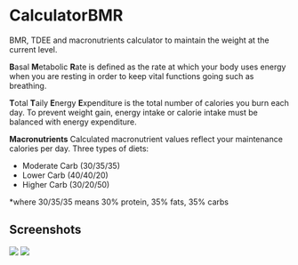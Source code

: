 # CalculatorBMR
BMR, TDEE and macronutrients calculator to maintain the weight at the current level.

<b>B</b>asal <b>M</b>etabolic <b>R</b>ate is defined as the rate at which your body uses energy when you are resting in order to keep vital functions going such as breathing.

<b>T</b>otal <b>T</b>aily <b>E</b>nergy <b>E</b>xpenditure is the total number of calories you burn each day. To prevent weight gain, energy intake or calorie intake must be balanced with energy expenditure.

<b>Macronutrients</b>
Calculated macronutrient values reflect your maintenance calories per day.
Three types of diets:
<ul>
  <li>Moderate Carb (30/35/35)</li>
<li>Lower Carb (40/40/20)</li>
<li>Higher Carb (30/20/50)</li>
</ul>
*where 30/35/35 means 30% protein, 35% fats, 35% carbs

## Screenshots
<img src="https://user-images.githubusercontent.com/44239776/54496188-cbc9ea00-48ec-11e9-89dd-b99e46e36dba.PNG">
<img src="https://user-images.githubusercontent.com/44239776/54496191-d08e9e00-48ec-11e9-8152-4445852719c5.PNG">
